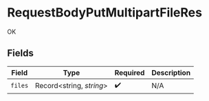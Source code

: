 # RequestBodyPutMultipartFileRes

OK


## Fields

| Field                    | Type                     | Required                 | Description              |
| ------------------------ | ------------------------ | ------------------------ | ------------------------ |
| `files`                  | Record<string, *string*> | :heavy_check_mark:       | N/A                      |
